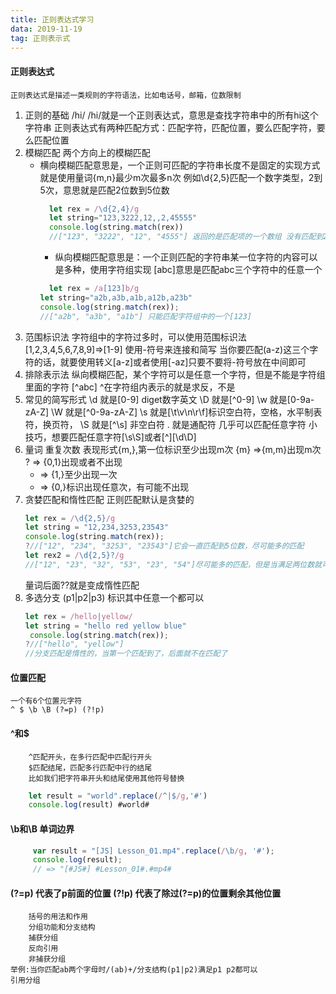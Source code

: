 ```yaml
---
title: 正则表达式学习
data: 2019-11-19
tag: 正则表示式
---
```

#### 正则表达式
    正则表达式是描述一类规则的字符语法，比如电话号，邮箱，位数限制
1. 正则的基础
    /hi/ /hi/就是一个正则表达式，意思是查找字符串中的所有hi这个字符串
    正则表达式有两种匹配方式：匹配字符，匹配位置，要么匹配字符，要么匹配位置
 2. 模糊匹配
    两个方向上的模糊匹配
    * 横向模糊匹配意思是，一个正则可匹配的字符串长度不是固定的实现方式就是使用量词{m,n}最少m次最多n次
        例如\d{2,5}匹配一个数字类型，2到5次，意思就是匹配2位数到5位数
        ```javascript
          let rex = /\d{2,4}/g
          let string="123,3222,12,,2,45555"
          console.log(string.match(rex))
          //["123", "3222", "12", "4555"] 返回的是匹配项的一个数组 没有匹配到2，45555
        ```
      * 纵向模糊匹配意思是：一个正则匹配的字符串某一位字符的内容可以是多种，使用字符组实现
      [abc]意思是匹配abc三个字符中的任意一个
      ```javascript
        let rex = /a[123]b/g
      let string="a2b,a3b,a1b,a12b,a23b"
      console.log(string.match(rex));
      //["a2b", "a3b", "a1b"] 只能匹配字符组中的一个[123]
        ```
 3. 范围标识法
    字符组中的字符过多时，可以使用范围标识法 [1,2,3,4,5,6,7,8,9]=>[1-9]
    使用-符号来连接和简写 当你要匹配(a-z)这三个字符的话，就要使用转义[a\-z]或者使用[-az]只要不要将-符号放在中间即可
 4. 排除表示法
    纵向模糊匹配，某个字符可以是任意一个字符，但是不能是字符组里面的字符
    [^abc] ^在字符组内表示的就是求反，不是
 5. 常见的简写形式
    \d 就是[0-9] diget数字英文
    \D 就是[^0-9]
    \w 就是[0-9a-zA-Z]
    \W 就是[^0-9a-zA-Z]
    \s 就是[\t\v\n\r\f]标识空白符，空格，水平制表符，换页符，
    \S 就是[^\s] 非空白符
    . 就是通配符 几乎可以匹配任意字符
    小技巧，想要匹配任意字符[\s\S]或者[^][\d\D]
 6. 量词 重复次数
    表现形式{m,},第一位标识至少出现m次
    {m} =>{m,m}出现m次
     ?  => {0,1}出现或者不出现
     +  => {1,}至少出现一次
     *  =>  {0,}标识出现任意次，有可能不出现
 7. 贪婪匹配和惰性匹配
    正则匹配默认是贪婪的
    ```javascript
    let rex = /\d{2,5}/g
    let string = "12,234,3253,23543"
    console.log(string.match(rex));
    ?//["12", "234", "3253", "23543"]它会一直匹配到5位数，尽可能多的匹配
    let rex2 = /\d{2,5}?/g
    //["12", "23", "32", "53", "23", "54"]尽可能多的匹配，但是当满足两位数就可以了
    ```
    量词后面??就是变成惰性匹配
 8. 多选分支
    (p1|p2|p3) 标识其中任意一个都可以
    ```javascript
    let rex = /hello|yellow/
    let string = "hello red yellow blue"
     console.log(string.match(rex));
    ?//["hello", "yellow"]
    //分支匹配是惰性的，当第一个匹配到了，后面就不在匹配了
    
    ```
#### 位置匹配
    一个有6个位置元字符
    ^ $ \b \B (?=p) (?!p)
#### ^和$ 
        ^匹配开头，在多行匹配中匹配行开头
        $匹配结尾，匹配多行匹配中行的结尾
        比如我们把字符串开头和结尾使用其他符号替换
   ```javascript
       let result = "world".replace(/^|$/g,'#')
       console.log(result) #world#
  ```
       
   #### \b和\B 单词边界
   ```javascript
        var result = "[JS] Lesson_01.mp4".replace(/\b/g, '#');
        console.log(result); 
        // => "[#JS#] #Lesson_01#.#mp4#
   ```
        
        
  #### (?=p) 代表了p前面的位置 (?!p) 代表了除过(?=p)的位置剩余其他位置
    
        括号的用法和作用
        分组功能和分支结构
        捕获分组
        反向引用
        非捕获分组
    举例:当你匹配ab两个字母时/(ab)+/分支结构(p1|p2)满足p1 p2都可以
    引用分组
        
    
    
    